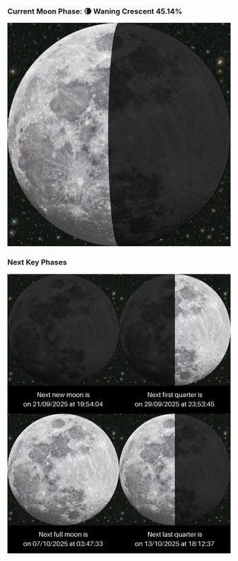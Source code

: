 ### Current Moon Phase: 🌘 Waning Crescent 45.14%
![Moon Phase](moonphase.png)
### Next Key Phases
![Gallery](gallery.png)